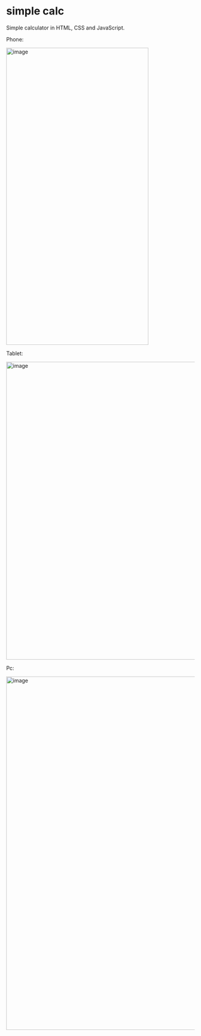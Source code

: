 # simple calc
Simple calculator in HTML, CSS and JavaScript.

Phone:

<img width="380" height="791" alt="image" src="https://github.com/user-attachments/assets/5e297c28-2d89-4a98-bdf4-ac8ed551fe8f" />

Tablet:

<img width="554" height="793" alt="image" src="https://github.com/user-attachments/assets/3d8ce9af-906c-47b2-a170-31a8ed1e8132" />

Pc:

<img width="1889" height="941" alt="image" src="https://github.com/user-attachments/assets/5cccf73a-1ac6-458d-aef8-c1f587f9c548" />

